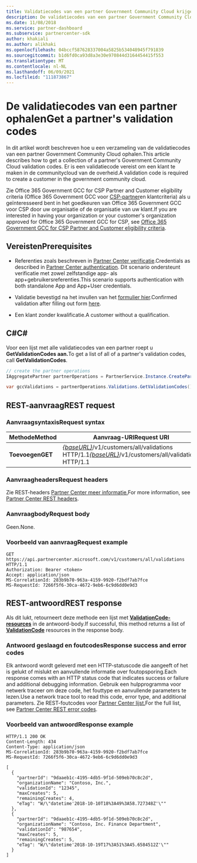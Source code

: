 ```yaml
---
title: Validatiecodes van een partner Government Community Cloud krijgen
description: De validatiecodes van een partner Government Community Cloud krijgen.
ms.date: 11/08/2018
ms.service: partner-dashboard
ms.subservice: partnercenter-sdk
author: khakiali
ms.author: alikhaki
ms.openlocfilehash: 04bccf587628337004a5825b534048945f791839
ms.sourcegitcommit: b1d6fd0ca93d8a3e30e970844d3164454415f553
ms.translationtype: MT
ms.contentlocale: nl-NL
ms.lasthandoff: 06/09/2021
ms.locfileid: "111873867"
---
```

# <a name="get-a-partners-validation-codes"></a><span data-ttu-id="e1b3d-103">De validatiecodes van een partner ophalen</span><span class="sxs-lookup"><span data-stu-id="e1b3d-103">Get a partner's validation codes</span></span>

<span data-ttu-id="e1b3d-104">In dit artikel wordt beschreven hoe u een verzameling van de validatiecodes van een partner Government Community Cloud ophalen.</span><span class="sxs-lookup"><span data-stu-id="e1b3d-104">This article describes how to get a collection of a partner's Government Community Cloud validation codes.</span></span> <span data-ttu-id="e1b3d-105">Er is een validatiecode vereist om een klant te maken in de communitycloud van de overheid.</span><span class="sxs-lookup"><span data-stu-id="e1b3d-105">A validation code is required to create a customer in the government community cloud.</span></span>

<span data-ttu-id="e1b3d-106">Zie Office 365 Government GCC for CSP Partner and Customer eligibility criteria (Office 365 Government GCC voor [CSP-partner](/partner-center/csp-gcc-validate)en klantcriteria) als u geïnteresseerd bent in het goedkeuren van Office 365 Government GCC voor CSP door uw organisatie of de organisatie van uw klant.</span><span class="sxs-lookup"><span data-stu-id="e1b3d-106">If you are interested in having your organization or your customer's organization approved for Office 365 Government GCC for CSP, see [Office 365 Government GCC for CSP Partner and Customer eligibility criteria](/partner-center/csp-gcc-validate).</span></span>

## <a name="prerequisites"></a><span data-ttu-id="e1b3d-107">Vereisten</span><span class="sxs-lookup"><span data-stu-id="e1b3d-107">Prerequisites</span></span>

- <span data-ttu-id="e1b3d-108">Referenties zoals beschreven in [Partner Center verificatie](partner-center-authentication.md).</span><span class="sxs-lookup"><span data-stu-id="e1b3d-108">Credentials as described in [Partner Center authentication](partner-center-authentication.md).</span></span> <span data-ttu-id="e1b3d-109">Dit scenario ondersteunt verificatie met zowel zelfstandige app- als app+gebruikersreferenties.</span><span class="sxs-lookup"><span data-stu-id="e1b3d-109">This scenario supports authentication with both standalone App and App+User credentials.</span></span>

- <span data-ttu-id="e1b3d-110">Validatie bevestigd na het invullen van het [formulier hier](https://products.office.com/government/eligibility-validation?ReqType=CSPPartner).</span><span class="sxs-lookup"><span data-stu-id="e1b3d-110">Confirmed validation after filling out form [here](https://products.office.com/government/eligibility-validation?ReqType=CSPPartner).</span></span>

- <span data-ttu-id="e1b3d-111">Een klant zonder kwalificatie.</span><span class="sxs-lookup"><span data-stu-id="e1b3d-111">A customer without a qualification.</span></span>

## <a name="c"></a><span data-ttu-id="e1b3d-112">C\#</span><span class="sxs-lookup"><span data-stu-id="e1b3d-112">C\#</span></span>

<span data-ttu-id="e1b3d-113">Voor een lijst met alle validatiecodes van een partner roept u **GetValidationCodes aan.**</span><span class="sxs-lookup"><span data-stu-id="e1b3d-113">To get a list of all of a partner's validation codes, call **GetValidationCodes**.</span></span>

``` csharp
// create the partner operations
IAggregatePartner partnerOperations = PartnerService.Instance.CreatePartnerOperations(credentials);

var gccValidations = partnerOperations.Validations.GetValidationCodes();
```

## <a name="rest-request"></a><span data-ttu-id="e1b3d-114">REST-aanvraag</span><span class="sxs-lookup"><span data-stu-id="e1b3d-114">REST request</span></span>

### <a name="request-syntax"></a><span data-ttu-id="e1b3d-115">Aanvraagsyntaxis</span><span class="sxs-lookup"><span data-stu-id="e1b3d-115">Request syntax</span></span>

| <span data-ttu-id="e1b3d-116">Methode</span><span class="sxs-lookup"><span data-stu-id="e1b3d-116">Method</span></span>  | <span data-ttu-id="e1b3d-117">Aanvraag-URI</span><span class="sxs-lookup"><span data-stu-id="e1b3d-117">Request URI</span></span>                                                                                          |
|---------|------------------------------------------------------------------------------------------------------|
| <span data-ttu-id="e1b3d-118">**Toevoegen**</span><span class="sxs-lookup"><span data-stu-id="e1b3d-118">**GET**</span></span> | <span data-ttu-id="e1b3d-119">[*{baseURL}*](partner-center-rest-urls.md)/v1/customers/all/validations HTTP/1.1</span><span class="sxs-lookup"><span data-stu-id="e1b3d-119">[*{baseURL}*](partner-center-rest-urls.md)/v1/customers/all/validations HTTP/1.1</span></span> |

### <a name="request-headers"></a><span data-ttu-id="e1b3d-120">Aanvraagheaders</span><span class="sxs-lookup"><span data-stu-id="e1b3d-120">Request headers</span></span>

<span data-ttu-id="e1b3d-121">Zie REST-headers [Partner Center meer informatie.](headers.md)</span><span class="sxs-lookup"><span data-stu-id="e1b3d-121">For more information, see [Partner Center REST headers](headers.md).</span></span>

### <a name="request-body"></a><span data-ttu-id="e1b3d-122">Aanvraagbody</span><span class="sxs-lookup"><span data-stu-id="e1b3d-122">Request body</span></span>

<span data-ttu-id="e1b3d-123">Geen.</span><span class="sxs-lookup"><span data-stu-id="e1b3d-123">None.</span></span>

### <a name="request-example"></a><span data-ttu-id="e1b3d-124">Voorbeeld van aanvraag</span><span class="sxs-lookup"><span data-stu-id="e1b3d-124">Request example</span></span>

```http
GET https://api.partnercenter.microsoft.com/v1/customers/all/validations HTTP/1.1
Authorization: Bearer <token>
Accept: application/json
MS-CorrelationId: 283b9b70-963a-4159-9920-f2bdf7ab7fce
MS-RequestId: 7266f5f6-30ca-4672-9eb6-6c9d6dd0e9d3
```

## <a name="rest-response"></a><span data-ttu-id="e1b3d-125">REST-antwoord</span><span class="sxs-lookup"><span data-stu-id="e1b3d-125">REST response</span></span>

<span data-ttu-id="e1b3d-126">Als dit lukt, retourneert deze methode een lijst met [**ValidationCode-resources**](utility-resources.md#validationcode) in de antwoord-body.</span><span class="sxs-lookup"><span data-stu-id="e1b3d-126">If successful, this method returns a list of [**ValidationCode**](utility-resources.md#validationcode) resources in the response body.</span></span>

### <a name="response-success-and-error-codes"></a><span data-ttu-id="e1b3d-127">Antwoord geslaagd en foutcodes</span><span class="sxs-lookup"><span data-stu-id="e1b3d-127">Response success and error codes</span></span>

<span data-ttu-id="e1b3d-128">Elk antwoord wordt geleverd met een HTTP-statuscode die aangeeft of het is gelukt of mislukt en aanvullende informatie over foutopsporing.</span><span class="sxs-lookup"><span data-stu-id="e1b3d-128">Each response comes with an HTTP status code that indicates success or failure and additional debugging information.</span></span> <span data-ttu-id="e1b3d-129">Gebruik een hulpprogramma voor netwerk traceer om deze code, het fouttype en aanvullende parameters te lezen.</span><span class="sxs-lookup"><span data-stu-id="e1b3d-129">Use a network trace tool to read this code, error type, and additional parameters.</span></span> <span data-ttu-id="e1b3d-130">Zie REST-foutcodes voor [Partner Center lijst.](error-codes.md)</span><span class="sxs-lookup"><span data-stu-id="e1b3d-130">For the full list, see [Partner Center REST error codes](error-codes.md).</span></span>

### <a name="response-example"></a><span data-ttu-id="e1b3d-131">Voorbeeld van antwoord</span><span class="sxs-lookup"><span data-stu-id="e1b3d-131">Response example</span></span>

```http
HTTP/1.1 200 OK
Content-Length: 434
Content-Type: application/json
MS-CorrelationId: 283b9b70-963a-4159-9920-f2bdf7ab7fce
MS-RequestId: 7266f5f6-30ca-4672-9eb6-6c9d6dd0e9d3

[
  {
    "partnerId": "9daaeb1c-4195-4db5-9f1d-509eb70c8c2d",
    "organizationName": "Contoso, Inc.",
    "validationId": "12345",
    "maxCreates": 5,
    "remainingCreates": 4,
    "eTag": "W/\"datetime'2018-10-10T18%3A49%3A58.727348Z'\""
  },
  {
    "partnerId": "9daaeb1c-4195-4db5-9f1d-509eb70c8c2d",
    "organizationName": "Contoso, Inc. Finance Department",
    "validationId": "987654",
    "maxCreates": 5,
    "remainingCreates": 5,
    "eTag": "W/\"datetime'2018-10-19T17%3A51%3A45.6584512Z'\""
  }
]
```
